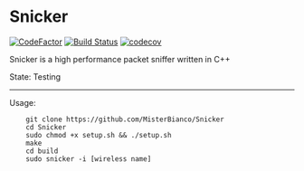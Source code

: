 Snicker
===

[![CodeFactor](https://www.codefactor.io/repository/github/misterbianco/snicker/badge)](https://www.codefactor.io/repository/github/misterbianco/snicker)
[![Build Status](https://travis-ci.org/MisterBianco/Snicker.svg?branch=master)](https://travis-ci.org/MisterBianco/Snicker)
[![codecov](https://codecov.io/gh/MisterBianco/Snicker/branch/master/graph/badge.svg)](https://codecov.io/gh/MisterBianco/Snicker)

Snicker is a high performance packet sniffer written in C++

State: Testing

---

Usage:

```
    git clone https://github.com/MisterBianco/Snicker
    cd Snicker
    sudo chmod +x setup.sh && ./setup.sh
    make
    cd build
    sudo snicker -i [wireless name]
```
